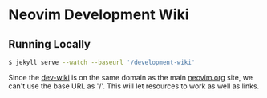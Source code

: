 # Neovim Development Wiki

## Running Locally

```bash
$ jekyll serve --watch --baseurl '/development-wiki'

```

Since the [dev-wiki][dev-wiki] is on the same domain as the main
[neovim.org][neovim] site, we can't use the base URL as '/'. This will let
resources to work as well as links.

[dev-wiki]: http://neovim.org/development-wiki/
[neovim]: http://neovim.org
